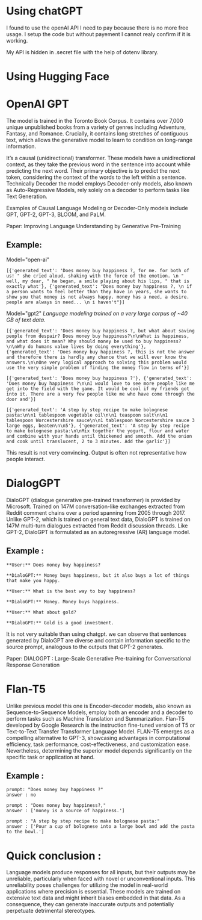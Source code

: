 # Using chatGPT

I found to use the openAI API I need to pay because there is no more free usage.
I setup the code but without payement I cannot realy confirm if it is working. 

My API is hidden in .secret file with the help of dotenv library.

# Using Hugging Face

# OpenAI GPT
The model is trained in the Toronto Book Corpus.
It contains over 7,000 unique unpublished books from a variety of genres including Adventure,
Fantasy, and Romance. Crucially, it contains long stretches of contiguous text, which allows the
generative model to learn to condition on long-range information.

It’s a causal (unidirectional) transformer. These models have a unidirectional context, as they take the previous word in the sentence into account while predicting the next word. Their primary objective is to predict the next token, considering the context of the words to the left within a sentence. Technically Decoder the model employs Decoder-only models, also known as Auto-Regressive Models, rely solely on a decoder to perform tasks like Text Generation.

Examples of Causal Language Modeling or Decoder-Only models include GPT, GPT-2, GPT-3, BLOOM, and PaLM.



Paper: Improving Language Understanding by Generative Pre-Training

## Example:
Model="open-ai"
```
[{'generated_text': 'Does money buy happiness ?, for me. for both of us! " she cried aloud, shaking with the force of the emotion. \n " well, my dear, " he began, a smile playing about his lips, " that is exactly what'}, {'generated_text': "Does money buy happiness ?, \n if a person wants to feel better than they have in years, she wants to show you that money is not always happy. money has a need, a desire. people are always in need... \n i haven't"}]
```

Model="gpt2" *Language modeling trained on a very large corpus of ~40 GB of text data.*
```
[{'generated_text': 'Does money buy happiness ?, but what about saving people from despair? Does money buy happiness?\n\nWhat is happiness, and what does it mean? Why should money be used to buy happiness?\n\nWhy do humans value lives by doing everything'}, {'generated_text': 'Does money buy happiness ?, this is not the answer and therefore there is hardly any chance that we will ever know the answers.\n\nOne very logical approach to solving this problem would use the very simple problem of finding the money flow in terms of'}]

[{'generated_text': 'Does money buy happiness ?'}, {'generated_text': 'Does money buy happiness ?\n\nI would love to see more people like me get into the field with the game. It would be cool if my friends got into it. There are a very few people like me who have come through the door and'}]

[{'generated_text': 'A step by step recipe to make bolognese pasta:\n\n1 tablespoon vegetable oil\n\n1 teaspoon salt\n\n1 tablespoon Worcestershire sauce\n\n1 tablespoon Worcestershire sauce 3 large eggs, beaten\n\n5'}, {'generated_text': 'A step by step recipe to make bolognese pasta:\n\nMix together the yogurt, flour and water and combine with your hands until thickened and smooth. Add the onion and cook until translucent, 2 to 3 minutes. Add the garlic'}]
```

This result is not very convincing. Output is often not representative how people interact.
# DialogGPT
DialoGPT (dialogue generative pre-trained transformer) is provided by Microsoft.
Trained on 147M conversation-like exchanges extracted from Reddit comment chains over a period spanning from 2005 through 2017. Unlike GPT-2, which is trained on general text data,  DialoGPT is trained on 147M multi-turn dialogues extracted from Reddit discussion threads.
Like GPT-2, DialoGPT is formulated as an autoregressive (AR) language model.
## Example :
```
**User:** Does money buy happiness?

**DialoGPT:** Money buys happiness, but it also buys a lot of things that make you happy.

**User:** What is the best way to buy happiness?

**DialoGPT:** Money. Money buys happiness.

**User:** What about gold?

**DialoGPT:** Gold is a good investment.
```

It is not very suitable than using chatgpt.
we can observe that sentences generated by DialoGPT are diverse and contain information specific to the source prompt, analogous to the outputs that GPT-2 generates.

Paper: DIALOGPT : Large-Scale Generative Pre-training for Conversational Response Generation

# Flan-T5
Unlike previous model this one is Encoder-decoder models, also known as Sequence-to-Sequence Models, employ both an encoder and a decoder to perform tasks such as Machine Translation and Summarization.
Flan-T5 developed by Google Research is the instruction fine-tuned version of T5 or Text-to-Text Transfer Transformer Language Model.
FLAN-T5 emerges as a compelling alternative to GPT-3, showcasing advantages in computational efficiency, task performance, cost-effectiveness, and customization ease. Nevertheless, determining the superior model depends significantly on the specific task or application at hand.




## Example :
```
prompt: "Does money buy happiness ?"
answer : no

prompt : "Does money buy happiness?,"
answer : ['money is a source of happiness.']

prompt : "A step by step recipe to make bolognese pasta:"
answer : ['Pour a cup of bolognese into a large bowl and add the pasta to the bowl.']
```

# Quick conclusion : 
Language models produce responses for all inputs, but their outputs may be unreliable, particularly when faced with novel or unconventional inputs. This unreliability poses challenges for utilizing the model in real-world applications where precision is essential. These models are trained on extensive text data and might inherit biases embedded in that data. As a consequence, they can generate inaccurate outputs and potentially perpetuate detrimental stereotypes.
